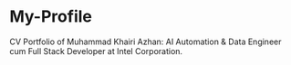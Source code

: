 # My-Profile
CV Portfolio of Muhammad Khairi Azhan: AI Automation &amp; Data Engineer cum Full Stack Developer at Intel Corporation.
